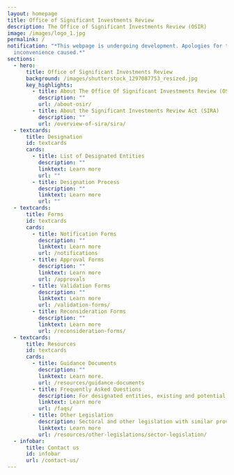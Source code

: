 ```yaml
---
layout: homepage
title: Office of Significant Investments Review
description: The Office of Significant Investments Review (OSIR)
image: /images/logo_1.jpg
permalink: /
notification: "*This webpage is undergoing development. Apologies for the
  inconvenience caused.*"
sections:
  - hero:
      title: Office of Significant Investments Review
      background: /images/shutterstock_1297087753_resized.jpg
      key_highlights:
        - title: About The Office Of Significant Investments Review (OSIR)
          description: ""
          url: /about-osir/
        - title: About the Significant Investments Review Act (SIRA)
          description: ""
          url: /overview-of-sira/sira/
  - textcards:
      title: Designation
      id: textcards
      cards:
        - title: List of Designated Entities
          description: ""
          linktext: Learn more
          url: ""
        - title: Designation Process
          description: ""
          linktext: Learn more
          url: ""
  - textcards:
      title: Forms
      id: textcards
      cards:
        - title: Notification Forms
          description: ""
          linktext: Learn more
          url: /notifications
        - title: Approval Forms
          description: ""
          linktext: Learn more
          url: /approvals
        - title: Validation Forms
          description: ""
          linktext: Learn more
          url: /validation-forms/
        - title: Reconsideration Forms
          description: ""
          linktext: Learn more
          url: /reconsideration-forms/
  - textcards:
      title: Resources
      id: textcards
      cards:
        - title: Guidance Documents
          description: ""
          linktext: Learn more.
          url: /resources/guidance-documents
        - title: Frequently Asked Questions
          description: For designated entities, existing and potential investors.
          linktext: Learn more
          url: /faqs/
        - title: Other Legislation
          description: Sectoral and other legislation with similar provisions found in SIRA.
          linktext: Learn more
          url: /resources/other-legislations/sector-legislation/
  - infobar:
      title: Contact us
      id: infobar
      url: /contact-us/
---
```

